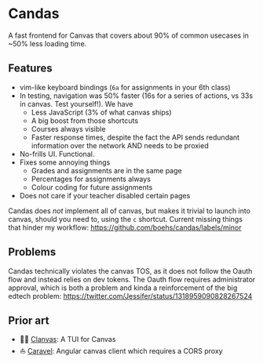 # Candas

A fast frontend for Canvas that covers about 90% of common usecases in ~50% less loading time.

## Features

- vim-like keyboard bindings (`6a` for assignments in your 6th class)
- In testing, navigation was 50% faster (16s for a series of actions, vs 33s in canvas. Test yourself!). We have
  - Less JavaScript (3% of what canvas ships)
  - A big boost from those shortcuts
  - Courses always visible
  - Faster response times, despite the fact the API sends redundant information over the network AND needs to be proxied
- No-frills UI. Functional.
- Fixes some annoying things
  - Grades and assignments are in the same page
  - Percentages for assignments always
  - Colour coding for future assignments
- Does not care if your teacher disabled certain pages

Candas does *not* implement all of canvas, but makes it trivial to launch into canvas, should you need to, using the `c` shortcut. Current missing things that hinder my workflow: https://github.com/boehs/candas/labels/minor

## Problems

Candas technically violates the canvas TOS, as it does not follow the Oauth flow and instead relies on dev tokens. The Oauth flow requires administrator approval, which is both a problem and kinda a reinforcement of the big edtech problem: https://twitter.com/Jessifer/status/1318959090828267524

## Prior art

- 👩‍💻 [Clanvas](https://github.com/marklalor/clanvas): A TUI for Canvas
- ⛵️ [Caravel](https://github.com/ivynya/Caravel): Angular canvas client which requires a CORS proxy
